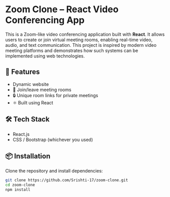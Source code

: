 # Zoom Clone – React Video Conferencing App

This is a Zoom-like video conferencing application built with **React**. It allows users to create or join virtual meeting rooms, enabling real-time video, audio, and text communication. This project is inspired by modern video meeting platforms and demonstrates how such systems can be implemented using web technologies.

## 🚀 Features


- Dynamic website
- 👥 Join/leave meeting rooms
- 🔒 Unique room links for private meetings
- ⚛️ Built using React

## 🛠 Tech Stack

- React.js
- CSS /  Bootstrap (whichever you used)

## 📦 Installation

Clone the repository and install dependencies:

```bash
git clone https://github.com/Srishti-17/zoom-clone.git
cd zoom-clone
npm install
